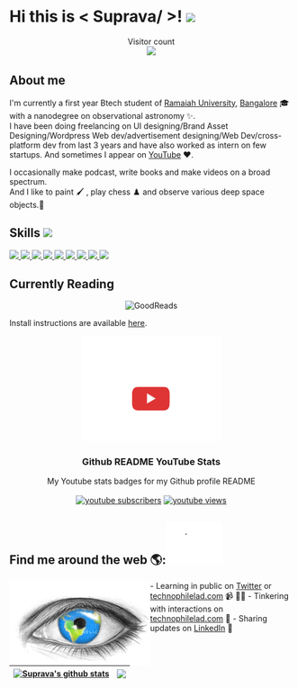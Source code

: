 <h1> Hi this is < Suprava/ >! <img src = "https://raw.githubusercontent.com/MartinHeinz/MartinHeinz/master/wave.gif" width = 30px> </h1>
  
<p align='center'>
</p>

<p align="center"> 
  Visitor count<br>
  <img src="https://profile-counter.glitch.me/iamsuprava/count.svg" />
</p>
   
## About me

I'm currently a first year Btech student of [Ramaiah University](https://www.msruas.ac.in/), [Bangalore](https://en.wikipedia.org/wiki/Bangalore) :mortar_board: with a nanodegree on observational astronomy :sparkles:.<br> 
I have been doing freelancing on UI designing/Brand Asset Designing/Wordpress Web dev/advertisement designing/Web Dev/cross-platform dev from last 3 years and have also worked as intern on few startups. And sometimes I appear on [YouTube](https://www.youtube.com/c/technophilelad) :heart:.

I occasionally  make podcast, write books and make videos on a broad spectrum. <br>
And I like to paint 🖌️ , play chess ♟️ and observe various deep space objects.🔭
  
<h2> Skills <img src = "https://media2.giphy.com/media/QssGEmpkyEOhBCb7e1/giphy.gif?cid=ecf05e47a0n3gi1bfqntqmob8g9aid1oyj2wr3ds3mg700bl&rid=giphy.gif" width = 32px> </h2>
<a href= https://github.com/Aditya664?tab=repositories&q=&type=&language=python&sort= > <img width ='32px' src ='https://raw.githubusercontent.com/rahulbanerjee26/githubAboutMeGenerator/main/icons/python.svg'> </a>
<a href= https://github.com/Aditya664?tab=repositories&q=&type=&language=reactjs&sort= > <img width ='32px' src ='https://raw.githubusercontent.com/rahulbanerjee26/githubAboutMeGenerator/main/icons/reactjs.svg'> </a>
<a href= https://github.com/Aditya664?tab=repositories&q=&type=&language=javascript&sort= > <img width ='32px' src ='https://raw.githubusercontent.com/rahulbanerjee26/githubAboutMeGenerator/main/icons/javascript.svg'> </a>
<a href= https://github.com/Aditya664?tab=repositories&q=&type=&language=c&sort= > <img width ='32px' src ='https://raw.githubusercontent.com/rahulbanerjee26/githubAboutMeGenerator/main/icons/c.svg'> </a>
<a href= https://github.com/Aditya664?tab=repositories&q=&type=&language=cpp&sort= > <img width ='32px' src ='https://raw.githubusercontent.com/rahulbanerjee26/githubAboutMeGenerator/main/icons/cpp.svg'> </a>
<a href= https://github.com/Aditya664?tab=repositories&q=&type=&language=css&sort= > <img width ='32px' src ='https://raw.githubusercontent.com/rahulbanerjee26/githubAboutMeGenerator/main/icons/css.svg'> </a>
<a href= https://github.com/Aditya664?tab=repositories&q=&type=&language=html&sort= > <img width ='32px' src ='https://raw.githubusercontent.com/rahulbanerjee26/githubAboutMeGenerator/main/icons/html.svg'> </a>
<a href= https://github.com/Aditya664?tab=repositories&q=&type=&language=android&sort= > <img width ='32px' src ='https://raw.githubusercontent.com/rahulbanerjee26/githubAboutMeGenerator/main/icons/android.svg'> </a>
<a href= https://github.com/Aditya664?tab=repositories&q=&type=&language=csharp&sort= > <img width ='32px' src ='https://raw.githubusercontent.com/rahulbanerjee26/githubAboutMeGenerator/main/icons/csharp.svg'> </a>
  
  ## Currently Reading

<p align="center">
  <img src="https://goodreads-readme.vercel.app/api/book" alt="GoodReads"/>
</p>


Install instructions are available [here](https://github.com/thefr1nge/goodreads-readme/blob/master/SetUp.md).
  
  

  <p align="center">
  <img src="https://raw.githubusercontent.com/iamsuprava/iamsuprava/main/H0uT.gif" width="250px"/>
   
  <h3 align="center">Github README YouTube Stats</h3>

  <p align="center">
   My Youtube stats badges for my Github profile README
    <br />
    <br />
    <a href="https://www.youtube.com/channel/UCVHYzAiEdFpPKiOsTtJ_Hsg?sub_confirmation=1">
      <img alt="youtube subscribers" title="Subscribe to my YouTube channel" src="https://github-readme-youtube-stats.herokuapp.com/subscribers/index.php?id=UCVHYzAiEdFpPKiOsTtJ_Hsg&key=AIzaSyCsypbCpBjEZkw_TimsE2qUMaSjC_1xEJQ"/></a> 
    <a href="https://www.youtube.com/channel/UCVHYzAiEdFpPKiOsTtJ_Hsg">
      <img alt="youtube views" title="YouTube views" src="https://github-readme-youtube-stats.herokuapp.com/views/index.php?id=UCVHYzAiEdFpPKiOsTtJ_Hsg&key=AIzaSyCsypbCpBjEZkw_TimsE2qUMaSjC_1xEJQ"/></a>
 
  </p>
</p>



  <H2> Find me around the web 🌎:<img src='https://raw.githubusercontent.com/iamsuprava/iamsuprava/main/QMOl.gif' width="100px"></H2> 
  <a href="https://github.com/sponsors/iamsuprava"><img align="left" width="250" height="150" src="https://raw.githubusercontent.com/iamsuprava/iamsuprava/main/ZOxl.gif"></a>
- Learning in public on <a href="https://twitter.com/suprava_saha">Twitter</a> or <a href="https://technophilelad.com/">technophilelad.com</a> 📹 ✍🏾
- Tinkering with interactions on <a href="https://technophilelad.com/"> technophilelad.com</a> 🏓
- Sharing updates on <a href="https://www.linkedin.com/in/suprava-saha-6198921bb/">LinkedIn</a> 💼

| <a href="https://github.com/iamsuprava/github-readme-stats"><img align="center" src="https://github-readme-stats.vercel.app/api?username=iamsuprava&show_icons=true&include_all_commits=true&theme=buefy&hide_border=true" alt="Suprava's github stats" /></a> | <a href="https://github.com/iamsuprava/github-readme-stats"><img align="center" src="https://github-readme-stats.vercel.app/api/top-langs/?username=iamsuprava&layout=compact&theme=buefy&hide_border=true" /></a> |
| ------------- | ------------- |
<!--
**iamsuprava/iamsuprava** is a ✨ _special_ ✨ repository because its `README.md` (this file) appears on your GitHub profile.

Here are some ideas to get you started:

- 🔭 I’m currently working on ...
- 🌱 I’m currently learning ...
- 👯 I’m looking to collaborate on ...
- 🤔 I’m looking for help with ...
- 💬 Ask me about ...
- 📫 How to reach me: ...
- 😄 Pronouns: ...
- ⚡ Fun fact: ...
-->
